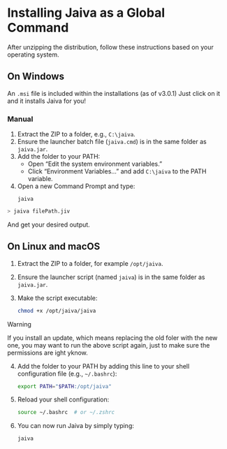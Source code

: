 # Installing Jaiva as a Global Command

After unzipping the distribution, follow these instructions based on your operating system.

## On Windows

An `.msi` file is included within the installations (as of v3.0.1) Just click on it and it installs Jaiva for you!

### Manual

1. Extract the ZIP to a folder, e.g., `C:\jaiva`.
2. Ensure the launcher batch file (`jaiva.cmd`) is in the same folder as `jaiva.jar`.
3. Add the folder to your PATH:
    - Open “Edit the system environment variables.”
    - Click “Environment Variables…” and add `C:\jaiva` to the PATH variable.
4. Open a new Command Prompt and type:
    ```batch
    jaiva
    ```

```sh
> jaiva filePath.jiv
```

And get your desired output.

## On Linux and macOS

1. Extract the ZIP to a folder, for example `/opt/jaiva`.
2. Ensure the launcher script (named `jaiva`) is in the same folder as `jaiva.jar`.
3. Make the script executable:

    ```sh
    chmod +x /opt/jaiva/jaiva
    ```

> [!WARNING]
> If you install an update, which means replacing the old foler with the new one, you may want to run the above script again, just to make sure the permissions are ight yknow.

4. Add the folder to your PATH by adding this line to your shell configuration file (e.g., `~/.bashrc`):
    ```sh
    export PATH="$PATH:/opt/jaiva"
    ```
5. Reload your shell configuration:
    ```sh
    source ~/.bashrc  # or ~/.zshrc
    ```
6. You can now run Jaiva by simply typing:
    ```sh
    jaiva
    ```
